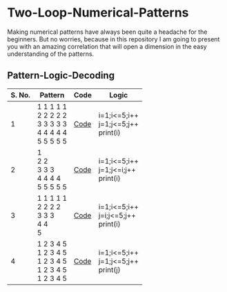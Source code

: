 # Two-Loop-Numerical-Patterns

Making numerical patterns have always been quite a headache for the beginners. But no worries, because in this repository I am going to present you with an amazing correlation that will open a dimension in the easy understanding of the patterns.

## Pattern-Logic-Decoding

| S. No. | Pattern | Code | Logic |
|--------|---------|------|-------|
| 1 | 1 1 1 1 1<br>2 2 2 2 2<br>3 3 3 3 3<br>4 4 4 4 4<br>5 5 5 5 5 | [Code](https://github.com/MWS-ResearchWing/Two-Loop-Numerical-Patterns/blob/main/Pattern_1.java) | i=1;i<=5;i++<br>j=1;j<=5;j++<br>print(i) |
| 2 | 1 <br>2 2<br>3 3 3<br>4 4 4 4<br>5 5 5 5 5 | [Code](https://github.com/MWS-ResearchWing/Two-Loop-Numerical-Patterns/blob/main/Pattern_2.java) | i=1;i<=5;i++<br>j=1;j<=i;j++<br>print(i) |
| 3 | 1 1 1 1 1<br>2 2 2 2<br>3 3 3<br>4 4<br>5 | [Code](https://github.com/MWS-ResearchWing/Two-Loop-Numerical-Patterns/blob/main/Pattern_3.java) | i=1;i<=5;i++<br>j=i;j<=5;j++<br>print(i) |
| 4 | 1 2 3 4 5<br>1 2 3 4 5<br>1 2 3 4 5<br>1 2 3 4 5<br>1 2 3 4 5 | [Code](https://github.com/MWS-ResearchWing/Two-Loop-Numerical-Patterns/blob/main/Pattern_4.java) | i=1;i<=5;i++<br>j=1;j<=5;j++<br>print(j) |
